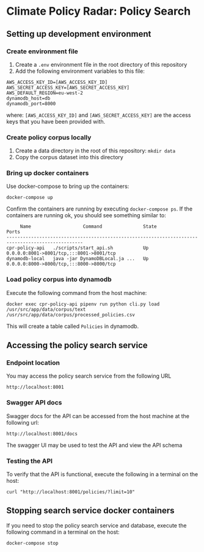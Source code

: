 # Climate Policy Radar: Policy Search
## Setting up development environment
### Create environment file
1. Create a ```.env``` environment file in the root directory of this repository
2. Add the following environment variables to this file:

```
AWS_ACCESS_KEY_ID=[AWS_ACCESS_KEY_ID]
AWS_SECRET_ACCESS_KEY=[AWS_SECRET_ACCESS_KEY]
AWS_DEFAULT_REGION=eu-west-2
dynamodb_host=db
dynamodb_port=8000
```

where: ```[AWS_ACCESS_KEY_ID]``` and ```[AWS_SECRET_ACCESS_KEY]``` are the access keys that you have been provided with.

### Create policy corpus locally
1. Create a data directory in the root of this repository: ```mkdir data```
2. Copy the corpus dataset into this directory

### Bring up docker containers
Use docker-compose to bring up the containers:

```docker-compose up```

Confirm the containers are running by executing ```docker-compose ps```. If the containers are running ok, you should see something similar to:

```
     Name                   Command               State                    Ports                  
--------------------------------------------------------------------------------------------------
cpr-policy-api   ./scripts/start_api.sh           Up      0.0.0.0:8001->8001/tcp,:::8001->8001/tcp
dynamodb-local   java -jar DynamoDBLocal.ja ...   Up      0.0.0.0:8000->8000/tcp,:::8000->8000/tcp
```

### Load policy corpus into dynamodb
Execute the following command from the host machine:

```
docker exec cpr-policy-api pipenv run python cli.py load /usr/src/app/data/corpus/text /usr/src/app/data/corpus/processed_policies.csv
```

This will create a table called ```Policies``` in dynamodb.

## Accessing the policy search service
### Endpoint location
You may access the policy search service from the following URL

```http://localhost:8001```

### Swagger API docs
Swagger docs for the API can be accessed from the host machine at the following url:

```http://localhost:8001/docs```

The swagger UI may be used to test the API and view the API schema

### Testing the API
To verify that the API is functional, execute the following in a terminal on the host:

```curl "http://localhost:8001/policies/?limit=10"```

## Stopping search service docker containers
If you need to stop the policy search service and database, execute the following command in a terminal on the host:

```docker-compose stop```